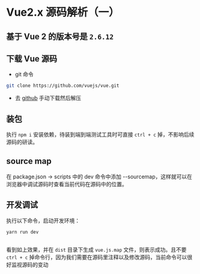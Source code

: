 # Vue2.x 源码解析（一）

## 基于 Vue 2 的版本号是 `2.6.12`

## 下载 Vue 源码

- git 命令

```bash
git clone https://github.com/vuejs/vue.git
```

- 去 [github](https://link.juejin.cn?target=https%3A%2F%2Fgithub.com%2Fvuejs%2Fvue%2Ftree%2Fdev "https://github.com/vuejs/vue/tree/dev") 手动下载然后解压

## 装包

执行 `npm i` 安装依赖，待装到端到端测试工具时可直接 `ctrl + c` 掉，不影响后续源码的研读。
<img :src="$withBase('/assets/img/blog/vue2CodeAnalysis/20230213151246.png')">

## source map

在 package.json -> scripts 中的 dev 命令中添加 --sourcemap，这样就可以在浏览器中调试源码时查看当前代码在源码中的位置。

## 开发调试

执行以下命令，启动开发环境：

```bash
yarn run dev
```

<img :src="$withBase('/assets/img/blog/vue2CodeAnalysis/20230213151618.png')">

看到如上效果，并在 `dist` 目录下生成 `vue.js.map` 文件，则表示成功。且不要 `ctrl + c` 掉命令行，因为我们需要在源码里注释以及修改源码，当前命令可以很好监视源码的变动
